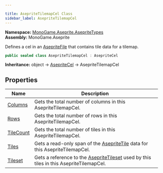 ```yaml
---

title: AsepriteTilemapCel Class
sidebar_label: AsepriteTilemapCel
---
```

**Namespace:** [MonoGame.Aseprite.AsepriteTypes](../)  
**Assembly:** MonoGame.Aseprite

Defines a cel in an [AsepriteFile](../../AsepriteFile/) that contains tile data for a tilemap.

```csharp
public sealed class AsepriteTilemapCel : AsepriteCel
```

**Inheritance:** object → [AsepriteCel](../AsepriteCel/) → AsepriteTilemapCel

## Properties

| Name                                 | Description                                                                                                           |
| ------------------------------------ | --------------------------------------------------------------------------------------------------------------------- |
| [Columns](Properties/Columns)     | Gets the total number of columns in this AsepriteTilemapCel.                                                          |
| [Rows](Properties/Rows)           | Gets the total number of rows in this AsepriteTilemapCel.                                                             |
| [TileCount](Properties/TileCount) | Gets the total number of tiles in this AsepriteTilemapCel.                                                            |
| [Tiles](Properties/Tiles)         | Gets a read\-only span of the [AsepriteTile](../AsepriteTile/) data for this AsepriteTilemapCel.              |
| [Tileset](Properties/Tileset)     | Gets a reference to the [AsepriteTileset](../AsepriteTileset/) used by this tiles in this AsepriteTilemapCel. |



